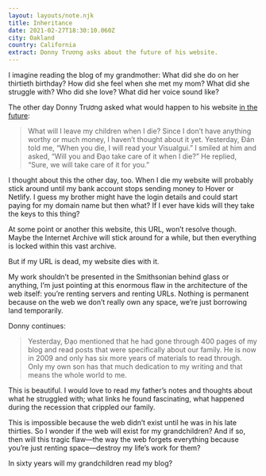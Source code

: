 ```yaml
---
layout: layouts/note.njk
title: Inheritance
date: 2021-02-27T18:30:10.060Z
city: Oakland
country: California
extract: Donny Trương asks about the future of his website.
---
```


I imagine reading the blog of my grandmother: What did she do on her thirtieth birthday? How did she feel when she met my mom? What did she struggle with? Who did she love? What did her voice sound like?

The other day Donny Trương asked what would happen to his website [in the future](https://visualgui.com/2021/02/26/inheritance/):

> What will I leave my children when I die? Since I don’t have anything worthy or much money, I haven’t thought about it yet. Yesterday, Đán told me, “When you die, I will read your Visualgui.” I smiled at him and asked, “Will you and Đạo take care of it when I die?” He replied, “Sure, we will take care of it for you.”

I thought about this the other day, too. When I die my website will probably stick around until my bank account stops sending money to Hover or Netlify. I guess my brother might have the login details and could start paying for my domain name but then what? If I ever have kids will they take the keys to this thing?

At some point or another this website, this URL, won’t resolve though. Maybe the Internet Archive will stick around for a while, but then everything is locked within this vast archive.

But if my URL is dead, my website dies with it.

My work shouldn’t be presented in the Smithsonian behind glass or anything, I’m just pointing at this enormous flaw in the architecture of the web itself: you’re renting servers and renting URLs. Nothing is permanent because on the web we don’t really own any space, we’re just borrowing land temporarily.

Donny continues:

> Yesterday, Đạo mentioned that he had gone through 400 pages of my blog and read posts that were specifically about our family. He is now in 2009 and only has six more years of materials to read through. Only my own son has that much dedication to my writing and that means the whole world to me.

This is beautiful. I would love to read my father’s notes and thoughts about what he struggled with; what links he found fascinating, what happened during the recession that crippled our family.

This is impossible because the web didn’t exist until he was in his late thirties. So I wonder if the web will exist for my grandchildren? And if so, then will this tragic flaw—the way the web forgets everything because you’re just renting space—destroy my life’s work for them?

In sixty years will my grandchildren read my blog?

